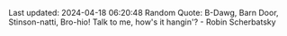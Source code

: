 Last updated: 2024-04-18 06:20:48
Random Quote: B-Dawg, Barn Door, Stinson-natti, Bro-hio! Talk to me, how's it hangin'? - Robin Scherbatsky